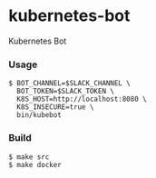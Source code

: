 # kubernetes-bot
Kubernetes Bot

### Usage
```
$ BOT_CHANNEL=$SLACK_CHANNEL \
  BOT_TOKEN=$SLACK_TOKEN \
  K8S_HOST=http://localhost:8080 \
  K8S_INSECURE=true \
  bin/kubebot
```

### Build
```
$ make src
$ make docker
```
